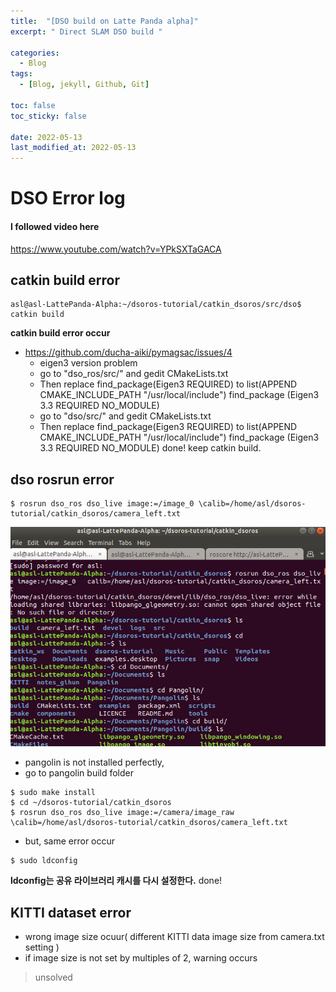 ```yaml
---
title:  "[DSO build on Latte Panda alpha]"
excerpt: " Direct SLAM DSO build "

categories:
  - Blog
tags:
  - [Blog, jekyll, Github, Git]

toc: false
toc_sticky: false
 
date: 2022-05-13
last_modified_at: 2022-05-13
---
```

# DSO Error log

#### I followed video here
https://www.youtube.com/watch?v=YPkSXTaGACA

## catkin build error
```
asl@asl-LattePanda-Alpha:~/dsoros-tutorial/catkin_dsoros/src/dso$ catkin build
```

**catkin build error occur**
 - https://github.com/ducha-aiki/pymagsac/issues/4
   - eigen3 version problem
   - go to "dso_ros/src/" and gedit CMakeLists.txt
   - Then replace find_package(Eigen3 REQUIRED) to
	list(APPEND CMAKE_INCLUDE_PATH "/usr/local/include")
	find_package (Eigen3 3.3 REQUIRED NO_MODULE)
   - go to "dso/src/" and gedit CMakeLists.txt
   - Then replace find_package(Eigen3 REQUIRED) to
	 list(APPEND CMAKE_INCLUDE_PATH "/usr/local/include")
	 find_package (Eigen3 3.3 REQUIRED NO_MODULE)
done! keep catkin build.
 
## dso rosrun error
```
$ rosrun dso_ros dso_live image:=/image_0 \calib=/home/asl/dsoros-tutorial/catkin_dsoros/camera_left.txt
```
  ![image](/../assets/images/rosrun_error.png)

 - pangolin is not installed perfectly,
 - go to pangolin build folder
```
$ sudo make install
$ cd ~/dsoros-tutorial/catkin_dsoros
$ rosrun dso_ros dso_live image:=/camera/image_raw \calib=/home/asl/dsoros-tutorial/catkin_dsoros/camera_left.txt
```
  - but, same error occur
   ```
   $ sudo ldconfig
   ```
**ldconfig는 공유 라이브러리 캐시를 다시 설정한다.**
done! 

## KITTI dataset error
- wrong image size ocuur( different KITTI data image size from camera.txt setting )
- if image size is not set by multiples of 2, warning occurs
>unsolved
